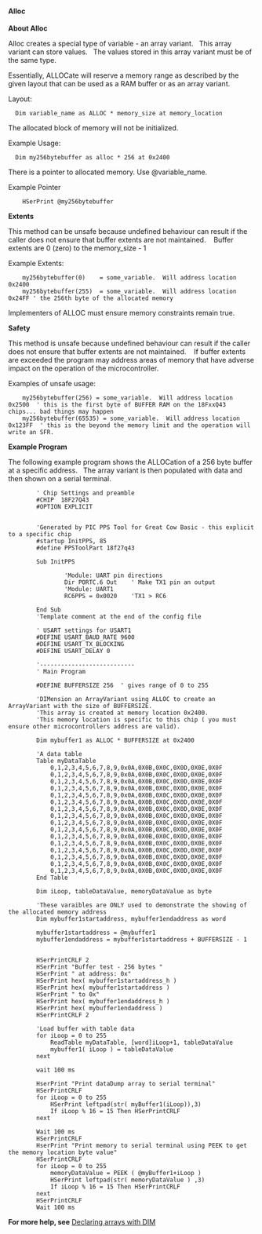 <div class="section">

<div class="titlepage">

<div>

<div>

#### <span id="alloc"></span>Alloc

</div>

</div>

</div>

<span class="strong">**About Alloc**</span>

Alloc creates a special type of variable - an array variant.   This
array variant can store values.   The values stored in this array
variant must be of the same type.

Essentially, ALLOCate will reserve a memory range as described by the
given layout that can be used as a RAM buffer or as an array variant.

Layout:

``` screen
  Dim variable_name as ALLOC * memory_size at memory_location
```

The allocated block of memory will not be initialized.

Example Usage:

``` screen
  Dim my256bytebuffer as alloc * 256 at 0x2400
```

There is a pointer to allocated memory. Use @variable\_name.

Example Pointer

``` screen
    HSerPrint @my256bytebuffer
```

<span class="strong">**Extents**</span>

This method can be unsafe because undefined behaviour can result if the
caller does not ensure that buffer extents are not maintained.    Buffer
extents are 0 (zero) to the memory\_size - 1

Example Extents:

``` screen
    my256bytebuffer(0)    = some_variable.  Will address location 0x2400
    my256bytebuffer(255)  = some_variable.  Will address location 0x24FF ' the 256th byte of the allocated memory
```

Implementers of ALLOC must ensure memory constraints remain true.

<span class="strong">**Safety**</span>

This method is unsafe because undefined behaviour can result if the
caller does not ensure that buffer extents are not maintained.    If
buffer extents are exceeded the program may address areas of memory that
have adverse impact on the operation of the microcontroller.

Examples of unsafe usage:

``` screen
    my256bytebuffer(256) = some_variable.  Will address location 0x2500  ' this is the first byte of BUFFER RAM on the 18FxxQ43 chips... bad things may happen
    my256bytebuffer(65535) = some_variable.  Will address location 0x123FF  ' this is the beyond the memory limit and the operation will write an SFR.
```

<span class="strong">**Example Program**</span>

The following example program shows the ALLOCation of a 256 byte buffer
at a specific address.   The array variant is then populated with data
and then shown on a serial terminal.

``` screen
        ' Chip Settings and preamble
        #CHIP  18F27Q43
        #OPTION EXPLICIT


        'Generated by PIC PPS Tool for Great Cow Basic - this explicit to a specific chip
        #startup InitPPS, 85
        #define PPSToolPart 18f27q43

        Sub InitPPS

                'Module: UART pin directions
                Dir PORTC.6 Out    ' Make TX1 pin an output
                'Module: UART1
                RC6PPS = 0x0020    'TX1 > RC6

        End Sub
        'Template comment at the end of the config file

        ' USART settings for USART1
        #DEFINE USART_BAUD_RATE 9600
        #DEFINE USART_TX_BLOCKING
        #DEFINE USART_DELAY 0

        '---------------------------
        ' Main Program

        #DEFINE BUFFERSIZE 256  ' gives range of 0 to 255

        'DIMension an ArrayVariant using ALLOC to create an ArrayVariant with the size of BUFFERSIZE.
        'This array is created at memory location 0x2400.
        'This memory location is specific to this chip ( you must ensure other microcontrollers address are valid).

        Dim mybuffer1 as ALLOC * BUFFERSIZE at 0x2400

        'A data table
        Table myDataTable
            0,1,2,3,4,5,6,7,8,9,0x0A,0X0B,0X0C,0X0D,0X0E,0X0F
            0,1,2,3,4,5,6,7,8,9,0x0A,0X0B,0X0C,0X0D,0X0E,0X0F
            0,1,2,3,4,5,6,7,8,9,0x0A,0X0B,0X0C,0X0D,0X0E,0X0F
            0,1,2,3,4,5,6,7,8,9,0x0A,0X0B,0X0C,0X0D,0X0E,0X0F
            0,1,2,3,4,5,6,7,8,9,0x0A,0X0B,0X0C,0X0D,0X0E,0X0F
            0,1,2,3,4,5,6,7,8,9,0x0A,0X0B,0X0C,0X0D,0X0E,0X0F
            0,1,2,3,4,5,6,7,8,9,0x0A,0X0B,0X0C,0X0D,0X0E,0X0F
            0,1,2,3,4,5,6,7,8,9,0x0A,0X0B,0X0C,0X0D,0X0E,0X0F
            0,1,2,3,4,5,6,7,8,9,0x0A,0X0B,0X0C,0X0D,0X0E,0X0F
            0,1,2,3,4,5,6,7,8,9,0x0A,0X0B,0X0C,0X0D,0X0E,0X0F
            0,1,2,3,4,5,6,7,8,9,0x0A,0X0B,0X0C,0X0D,0X0E,0X0F
            0,1,2,3,4,5,6,7,8,9,0x0A,0X0B,0X0C,0X0D,0X0E,0X0F
            0,1,2,3,4,5,6,7,8,9,0x0A,0X0B,0X0C,0X0D,0X0E,0X0F
            0,1,2,3,4,5,6,7,8,9,0x0A,0X0B,0X0C,0X0D,0X0E,0X0F
            0,1,2,3,4,5,6,7,8,9,0x0A,0X0B,0X0C,0X0D,0X0E,0X0F
            0,1,2,3,4,5,6,7,8,9,0x0A,0X0B,0X0C,0X0D,0X0E,0X0F
        End Table

        Dim iLoop, tableDataValue, memoryDataValue as byte

        'These varaibles are ONLY used to demonstrate the showing of the allocated memory address
        Dim mybuffer1startaddress, mybuffer1endaddress as word

        mybuffer1startaddress = @mybuffer1
        mybuffer1endaddress = mybuffer1startaddress + BUFFERSIZE - 1


        HSerPrintCRLF 2
        HSerPrint "Buffer test - 256 bytes "
        HSerPrint " at address: 0x"
        HSerPrint hex( mybuffer1startaddress_h )
        HSerPrint hex( mybuffer1startaddress )
        HSerPrint " to 0x"
        HSerPrint hex( mybuffer1endaddress_h )
        HSerPrint hex( mybuffer1endaddress )
        HSerPrintCRLF 2

        'Load buffer with table data
        for iLoop = 0 to 255
            ReadTable myDataTable, [word]iLoop+1, tableDataValue
            mybuffer1( iLoop ) = tableDataValue
        next

        wait 100 ms

        HserPrint "Print dataDump array to serial terminal"
        HSerPrintCRLF
        for iLoop = 0 to 255
            HSerPrint leftpad(str( myBuffer1(iLoop)),3)
            If iLoop % 16 = 15 Then HSerPrintCRLF
        next

        Wait 100 ms
        HSerPrintCRLF
        HserPrint "Print memory to serial terminal using PEEK to get the memory location byte value"
        HSerPrintCRLF
        for iLoop = 0 to 255
            memoryDataValue = PEEK ( @myBuffer1+iLoop )
            HSerPrint leftpad(str( memoryDataValue ) ,3)
            If iLoop % 16 = 15 Then HSerPrintCRLF
        next
        HSerPrintCRLF
        Wait 100 ms
```

<span class="strong">**For more help, see**</span>
<a href="dim" class="link" title="Dim">Declaring arrays with DIM</a>

</div>
